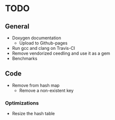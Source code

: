 # TODO

## General

* Doxygen documentation
    * Upload to Github-pages
* Run gcc and clang on Travis-CI
* Remove vendorized ceedling and use it as a gem
* Benchmarks

## Code

* Remove from hash map
    * Remove a non-existent key

### Optimizations

* Resize the hash table

